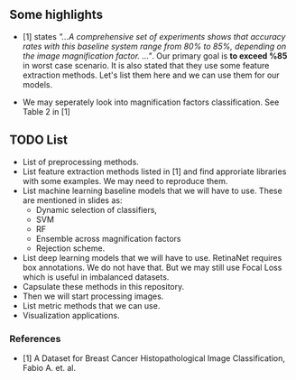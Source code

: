 ## Some highlights

- [1] states *"...A comprehensive set of experiments shows that accuracy rates with this baseline system range from 80% to 85%, depending on the image magnification factor. ..."*. Our primary goal is **to exceed %85** in worst case scenario. It is also stated that they use some feature extraction methods. Let's list them here and we can use them for our models.

- We may seperately look into magnification factors classification. See Table 2 in [1]

## TODO List

- List of preprocessing methods.
- List feature extraction methods listed in [1] and find approriate libraries with some examples. We may need to reproduce them.
- List machine learning baseline models that we will have to use. These are mentioned in slides as:
    - Dynamic selection of classifiers,
    - SVM
    - RF
    - Ensemble across magnification factors 
    - Rejection scheme.
- List deep learning models that we will have to use. RetinaNet requires box annotations. We do not have that. But we may still use Focal Loss which is useful in imbalanced datasets.
- Capsulate these methods in this repository.
- Then we will start processing images.
- List metric methods that we can use.
- Visualization applications.

### References

- [1] A Dataset for Breast Cancer Histopathological Image Classification, Fabio A. et. al.